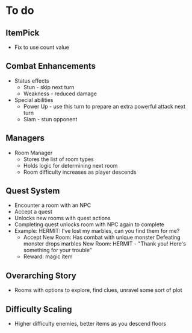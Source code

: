 # To do

## ItemPick
- Fix to use count value


## Combat Enhancements
- Status effects
    - Stun - skip next turn
    - Weakness - reduced damage
- Special abilities
    - Power Up - use this turn to prepare an extra powerful attack next turn
    - Slam - stun opponent

## Managers
- Room Manager
    - Stores the list of room types
    - Holds logic for determining next room
    - Room difficulty increases as player descends

## Quest System
- Encounter a room with an NPC
- Accept a quest
- Unlocks new rooms with quest actions
- Completing quest unlocks room with NPC again to complete
- Example:
    HERMIT: I've lost my marbles, can you find them for me?
    - Accept
    New Room: Has combat with unique monster
        Defeating monster drops marbles
    New Room: HERMIT - "Thank you! Here's something for your trouble"
    - Reward: magic item

## Overarching Story
- Rooms with options to explore, find clues, unravel some sort of plot

## Difficulty Scaling
- Higher difficulty enemies, better items as you descend floors